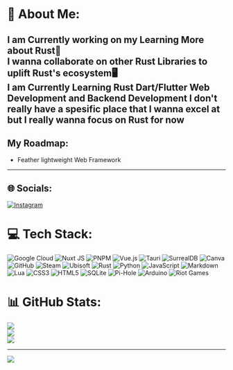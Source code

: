 # 💫 About Me:
I am Currently working on my Learning More about Rust🦀<br>I wanna collaborate on other Rust Libraries to uplift Rust's ecosystem🖥<br> I am Currently Learning Rust Dart/Flutter Web Development and Backend Development I don't really have a spesific place that I wanna excel at but I really wanna focus on Rust for now<br>
---

## My Roadmap:
- Feather lightweight Web Framework

---
## 🌐 Socials:
[![Instagram](https://img.shields.io/badge/Instagram-%23E4405F.svg?logo=Instagram&logoColor=white)](https://instagram.com/bero104) 

# 💻 Tech Stack:
![Google Cloud](https://img.shields.io/badge/GoogleCloud-%234285F4.svg?style=for-the-badge&logo=google-cloud&logoColor=white) ![Nuxt JS](https://img.shields.io/badge/Nuxt-002E3B?style=for-the-badge&logo=nuxt.js&logoColor=#00DC82) ![PNPM](https://img.shields.io/badge/pnpm-%234a4a4a.svg?style=for-the-badge&logo=pnpm&logoColor=f69220) ![Vue.js](https://img.shields.io/badge/vue.js-%2335495e.svg?style=for-the-badge&logo=vuedotjs&logoColor=%234FC08D) ![Tauri](https://img.shields.io/badge/tauri-%2324C8DB.svg?style=for-the-badge&logo=tauri&logoColor=%23FFFFFF) ![SurrealDB](https://img.shields.io/badge/SurrealDB-FF00A0?style=for-the-badge&logo=surrealdb&logoColor=white) ![Canva](https://img.shields.io/badge/Canva-%2300C4CC.svg?style=for-the-badge&logo=Canva&logoColor=white) ![GitHub](https://img.shields.io/badge/github-%23121011.svg?style=for-the-badge&logo=github&logoColor=white) ![Steam](https://img.shields.io/badge/steam-%23000000.svg?style=for-the-badge&logo=steam&logoColor=white) ![Ubisoft](https://img.shields.io/badge/Ubisoft-%23F5F5F5.svg?style=for-the-badge&logo=Ubisoft&logoColor=black) ![Rust](https://img.shields.io/badge/rust-%23000000.svg?style=for-the-badge&logo=rust&logoColor=white) ![Python](https://img.shields.io/badge/python-3670A0?style=for-the-badge&logo=python&logoColor=ffdd54) ![JavaScript](https://img.shields.io/badge/javascript-%23323330.svg?style=for-the-badge&logo=javascript&logoColor=%23F7DF1E) ![Markdown](https://img.shields.io/badge/markdown-%23000000.svg?style=for-the-badge&logo=markdown&logoColor=white) ![Lua](https://img.shields.io/badge/lua-%232C2D72.svg?style=for-the-badge&logo=lua&logoColor=white) ![CSS3](https://img.shields.io/badge/css3-%231572B6.svg?style=for-the-badge&logo=css3&logoColor=white) ![HTML5](https://img.shields.io/badge/html5-%23E34F26.svg?style=for-the-badge&logo=html5&logoColor=white) ![SQLite](https://img.shields.io/badge/sqlite-%2307405e.svg?style=for-the-badge&logo=sqlite&logoColor=white) ![Pi-Hole](https://img.shields.io/badge/pihole-%2396060C.svg?style=for-the-badge&logo=pi-hole&logoColor=white) ![Arduino](https://img.shields.io/badge/-Arduino-00979D?style=for-the-badge&logo=Arduino&logoColor=white) ![Riot Games](https://img.shields.io/badge/riotgames-D32936.svg?style=for-the-badge&logo=riotgames&logoColor=white)
# 📊 GitHub Stats:
![](https://github-readme-stats.vercel.app/api?username=BersisSe&theme=dark&hide_border=true&include_all_commits=false&count_private=false)<br/>
![](https://github-readme-streak-stats.herokuapp.com/?user=BersisSe&theme=dark&hide_border=true)<br/>
![](https://github-readme-stats.vercel.app/api/top-langs/?username=BersisSe&theme=dark&hide_border=true&include_all_commits=false&count_private=false&layout=compact)

---
[![](https://visitcount.itsvg.in/api?id=BersisSe&icon=6&color=8)](https://visitcount.itsvg.in)

